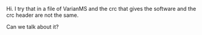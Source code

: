 Hi. 
I try that in a file of VarianMS and the crc that gives the software and the crc header are not the same. 

Can we talk about it?
